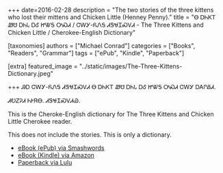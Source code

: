 +++
date=2016-02-28
description = "The two stories of the three kittens who lost their mittens and Chicken Little (Henney Penny)."
title = "Ꮎ ᎠᏂᏦᎢ ᏪᏌ ᎠᏂᏓ ᎠᎴ ᏥᏔᎦ ᎤᏍᏗ / ᏣᎳᎩ-ᏲᏁᎦ ᏗᏕᏠᏆᏍᏙᏗ - The Three Kittens and Chicken Little / Cherokee-English Dictionary"

[taxonomies]
authors = ["Michael Conrad"]
categories = ["Books", "Readers", "Grammar"]
tags = ["ePub", "Kindle", "Paperback"]

[extra]
featured_image = "../static/images/The-Three-Kittens-Dictionary.jpeg"

+++
ᎯᎠ ᏣᎳᎩ-ᏲᏁᎦ ᏗᏕᏠᏆᏍᏙᏗ Ꮎ ᎠᏂᏦᎢ
ᏪᏌ ᎠᏂᏓ ᎠᎴ ᏥᏔᎦ ᎤᏍᏗ ᏣᎳᎩ ᎠᎪᎵᏰᏗ.
<!-- more -->
ᏗᎧᏃᎮᏗ ᏂᎨᏒᎾ. ᏗᏕᏠᏆᏍᏙᏗᏊ.

This is the Cheroke-English dictionary
for The Three Kittens and Chicken Little
Cherokee reader.

This does not include the stories.
This is only a dictionary. 

* [eBook (ePub) via Smashwords](https://www.smashwords.com/books/view/619050)
* [eBook (Kindle) via Amazon](https://www.amazon.com/dp/B01CBYQ1CS)
* [Paperback via Lulu](http://www.lulu.com/shop/michael-joyner/na-anijoi-wesa-anida-ale-jitaga-usdi-jalagi-yonega-didehlogwasdodi-the-three-kittens-and-chicken-little-cherokee-english-dictionary/paperback/product-22584338.html)